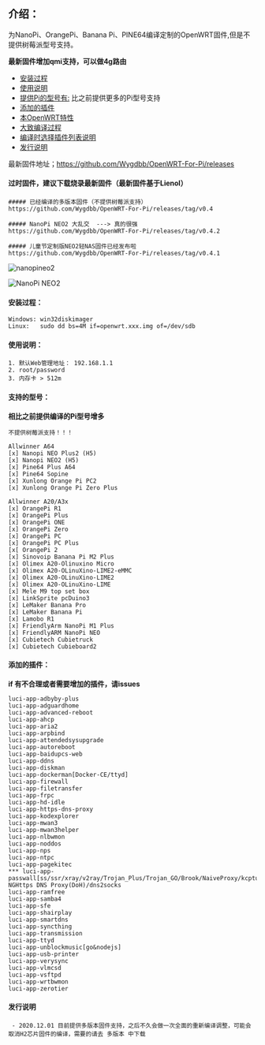 ## 介绍：

为NanoPi、OrangePi、Banana Pi、PINE64编译定制的OpenWRT固件,但是不提供树莓派型号支持。

**最新固件增加qmi支持，可以做4g路由**

- [安装过程](#安装过程)
- [使用说明](#使用说明)
- [提供Pi的型号有:](#支持的型号：)  比之前提供更多的Pi型号支持
- [添加的插件](#添加的插件)
- [本OpenWRT特性](explain/support.md)
- [大致编译过程](explain/compile.md)
- [编译时选择插件列表说明](explain/luciapp.md)
- [发行说明](#发行说明)

最新固件地址；https://github.com/Wygdbb/OpenWRT-For-Pi/releases

#### 过时固件，建议下载烧录最新固件（最新固件基于Lienol）
```
##### 已经编译的多版本固件（不提供树莓派支持）
https://github.com/Wygdbb/OpenWRT-For-Pi/releases/tag/v0.4

##### NanoPi NEO2 大乱交  ---> 真的很强
https://github.com/Wygdbb/OpenWRT-For-Pi/releases/tag/v0.4.2

##### 儿童节定制版NEO2轻NAS固件已经发布啦
https://github.com/Wygdbb/OpenWRT-For-Pi/releases/tag/v0.4.1
```

![nanopineo2](https://gitee.com/wygdbb/blog-image/raw/master/img/opgongneng.png)

![NanoPi NEO2](https://images.gitee.com/uploads/images/2020/0328/215207_b2c5a598_6514114.png "OpenWRT.png")



#### 安装过程：

```
Windows: win32diskimager
Linux:   sudo dd bs=4M if=openwrt.xxx.img of=/dev/sdb
```

#### 使用说明：
```
1. 默认Web管理地址： 192.168.1.1
2. root/password
3. 内存卡 > 512m 
```

#### 支持的型号：


**相比之前提供编译的Pi型号增多**
```
不提供树莓派支持！！！

Allwinner A64
[x] Nanopi NEO Plus2 (H5)
[x] Nanopi NEO2 (H5)
[x] Pine64 Plus A64
[x] Pine64 Sopine
[x] Xunlong Orange Pi PC2
[x] Xunlong Orange Pi Zero Plus

Allwinner A20/A3x
[x] OrangePi R1
[x] OrangePi Plus
[x] OrangePi ONE
[x] OrangePi Zero
[x] OrangePi PC
[x] OrangePi PC Plus
[x[ OrangePi 2
[x] Sinovoip Banana Pi M2 Plus
[x] Olimex A20-Olinuxino Micro
[x] Olimex A20-OLinuXino-LIME2-eMMC
[x] Olimex A20-OLinuXino-LIME2
[x] Olimex A20-OLinuXino-LIME
[x] Mele M9 top set box
[x] LinkSprite pcDuino3
[x] LeMaker Banana Pro
[x] LeMaker Banana Pi
[x] Lamobo R1
[x] FriendlyArm NanoPi M1 Plus
[x] FriendlyARM NanoPi NEO
[x] Cubietech Cubietruck
[x] Cubietech Cubieboard2
```


#### 添加的插件：

**if 有不合理或者需要增加的插件，请issues**
```
luci-app-adbyby-plus
luci-app-adguardhome
luci-app-advanced-reboot
luci-app-ahcp
luci-app-aria2
luci-app-arpbind
luci-app-attendedsysupgrade
luci-app-autoreboot
luci-app-baidupcs-web
luci-app-ddns
luci-app-diskman
luci-app-dockerman[Docker-CE/ttyd]
luci-app-firewall
luci-app-filetransfer
luci-app-frpc
luci-app-hd-idle
luci-app-https-dns-proxy
luci-app-kodexplorer
luci-app-mwan3
luci-app-mwan3helper
luci-app-nlbwmon
luci-app-noddos
luci-app-nps
luci-app-ntpc
luci-app-pagekitec
*** luci-app-passwall[ss/ssr/xray/v2ray/Trojan_Plus/Trojan_GO/Brook/NaiveProxy/kcptun/haproxy/ChinaDNS-NGHttps DNS Proxy(DoH)/dns2socks
luci-app-ramfree
luci-app-samba4
luci-app-sfe
luci-app-shairplay
luci-app-smartdns
luci-app-syncthing
luci-app-transmission
luci-app-ttyd
luci-app-unblockmusic[go&nodejs]
luci-app-usb-printer
luci-app-verysync
luci-app-vlmcsd
luci-app-vsftpd
luci-app-wrtbwmon
luci-app-zerotier
```

#### 发行说明

```
 - 2020.12.01 目前提供多版本固件支持，之后不久会做一次全面的重新编译调整，可能会取消H2芯片固件的编译，需要的请去 多版本 中下载

```
